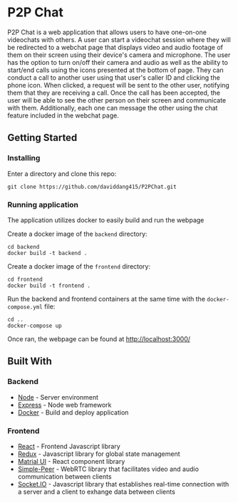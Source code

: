 # P2P Chat

P2P Chat is a web application that allows users to have one-on-one videochats with others. A user can start a videochat session where they will be redirected to a webchat page that displays video and audio footage of them on their screen using their device's camera and microphone. The user has the option to turn on/off their camera and audio as well as the ability to start/end calls using the icons presented at the bottom of page. They can conduct a call to another user using that user's caller ID and clicking the phone icon. When clicked, a request will be sent to the other user, notifying them that they are receiving a call. Once the call has been accepted, the user will be able to see the other person on their screen and communicate with them. Additionally, each one can message the other using the chat feature included in the webchat page.

## Getting Started

### Installing

Enter a directory and clone this repo:

```
git clone https://github.com/daviddang415/P2PChat.git
```

### Running application

The application utilizes docker to easily build and run the webpage

Create a docker image of the ```backend``` directory:

```
cd backend
docker build -t backend .
```

Create a docker image of the ```frontend``` directory:

```
cd frontend
docker build -t frontend .
```

Run the backend and frontend containers at the same time with the ```docker-compose.yml``` file:

```
cd ..
docker-compose up
```

Once ran, the webpage can be found at [http://localhost:3000/](http://localhost:3000/)

## Built With

### Backend
* [Node](https://nodejs.org/en) - Server environment
* [Express](https://expressjs.com/) - Node web framework
* [Docker](https://www.docker.com/) - Build and deploy application

### Frontend
* [React](https://react.dev/) - Frontend Javascript library
* [Redux](https://redux.js.org/) - Javascript library for global state management
* [Matrial UI](https://mui.com/material-ui/) - React component library
* [Simple-Peer](https://github.com/feross/simple-peer) - WebRTC library that facilitates video and audio communication between clients
* [Socket.IO](https://socket.io/) - Javascript library that establishes real-time connection with a server and a client to exhange data between clients
